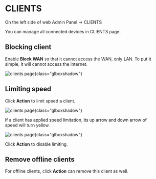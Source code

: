 # CLIENTS

On the left side of web Admin Panel -> CLIENTS

You can manage all connected devices in CLIENTS page.

## Blocking client

Enable **Block WAN** so that it cannot access the WAN, only LAN. To put it simple, it will cannot access the Internet.

![clients page](https://static.gl-inet.com/docs/en/4/tutorials/clients/clients.png){class="glboxshadow"}

## Limiting speed

Click **Action** to limit speed a client.

![clients page](https://static.gl-inet.com/docs/en/4/tutorials/clients/clients_limit_speed_settings.png){class="glboxshadow"}

If a client has applied speed limitation, its up arrow and down arrow of speed will turn yellow.

![clients page](https://static.gl-inet.com/docs/en/4/tutorials/clients/clients_limit_speed.png){class="glboxshadow"}

Click **Action** to disable limiting.

## Remove offline clients

For offline clients, click **Action** can remove this client as well.
